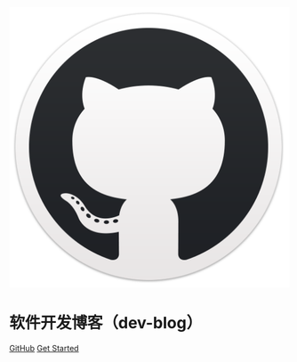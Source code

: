 ![logo](lib/images/fluidicon.png)

# 软件开发博客（dev-blog）


 [GitHub](https://github.com/zhangrxiang/dev-blog)
 [Get Started](#index)
